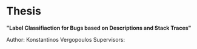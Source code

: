 # Thesis
**"Label Classifiaction for Bugs based on Descriptions and Stack Traces"**

Author: Konstantinos Vergopoulos
Supervisors: 
